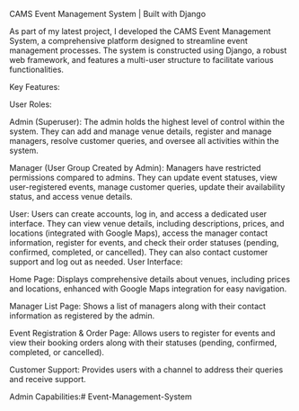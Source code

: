 CAMS Event Management System | Built with Django

As part of my latest project, I developed the CAMS Event Management System, a comprehensive platform designed to streamline event management processes. The system is constructed using Django, a robust web framework, and features a multi-user structure to facilitate various functionalities.

Key Features:

User Roles:

Admin (Superuser): The admin holds the highest level of control within the system. They can add and manage venue details, register and manage managers, resolve customer queries, and oversee all activities within the system.

Manager (User Group Created by Admin): Managers have restricted permissions compared to admins. They can update event statuses, view user-registered events, manage customer queries, update their availability status, and access venue details.

User: Users can create accounts, log in, and access a dedicated user interface. They can view venue details, including descriptions, prices, and locations (integrated with Google Maps), access the manager contact information, register for events, and check their order statuses (pending, confirmed, completed, or cancelled). They can also contact customer support and log out as needed. User Interface:

Home Page: Displays comprehensive details about venues, including prices and locations, enhanced with Google Maps integration for easy navigation.

Manager List Page: Shows a list of managers along with their contact information as registered by the admin.

Event Registration & Order Page: Allows users to register for events and view their booking orders along with their statuses (pending, confirmed, completed, or cancelled).

Customer Support: Provides users with a channel to address their queries and receive support.

Admin Capabilities:# Event-Management-System
